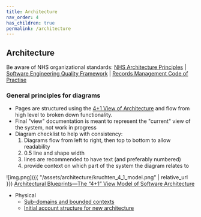 ```yaml
---
title: Architecture
nav_order: 4
has_children: true
permalink: /architecture
---
```


## Architecture

Be aware of NHS organizational
standards: [NHS Architecture Principles][nhsap] | [Software Engineering Quality Framework][seqf] |
[Records Management Code of Practise][rmc]

[nhsap]: https://digital.nhs.uk/about-nhs-digital/our-work/nhs-digital-architecture/principles#download-the-nhs-architecture-principles

[seqf]: https://github.com/NHSDigital/software-engineering-quality-framework

[rmc]:https://transform.england.nhs.uk/information-governance/guidance/records-management-code/

### General principles for diagrams

* Pages are structured using the [4+1 View of Architecture][Kruchten]
  and flow from high level to broken down functionality.
* Final "view" documentation is meant to represent the "current" view
  of the system, not work in progress
* Diagram checklist to help with consistency:
  1. Diagrams flow from left to right, then top to bottom to allow
     readability
  2. 0.5 line and shape width
  3. lines are recommended to have text (and preferably numbered)
  4. provide context on which part of the system the diagram relates
     to

![img.png]({{ "/assets/architecture/kruchten_4_1_model.png" | relative_url }})
[Architectural Blueprints—The “4+1” View Model of Software Architecture][Kruchten]

[Kruchten]: https://ics.uci.edu/~michele/Teaching/INF117/Krutchten%204+1View%20SWArch.pdf

* Physical
  * [Sub-domains and bounded contexts](architecture/physical/sub-domains_and_bounded_contexts)
  * [Initial account structure for new architecture](architecture/physical/initial_account_structure_for_new_architecture)

